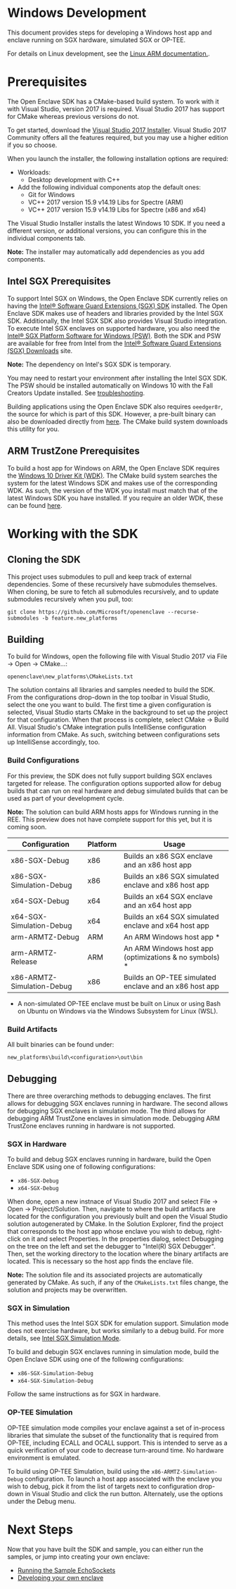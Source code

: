 Windows Development
=============

This document provides steps for developing a Windows host app and enclave
running on SGX hardware, simulated SGX or OP-TEE.

For details on Linux development, see the [Linux ARM
documentation.](linux_arm_dev.md).

# Prerequisites

The Open Enclave SDK has a CMake-based build system. To work with it with Visual
Studio, version 2017 is required. Visual Studio 2017 has support for CMake
whereas previous versions do not.

To get started, download the [Visual Studio 2017
Installer](https://www.visualstudio.com/downloads). Visual Studio 2017 Community
offers all the features required, but you may use a higher edition if you so
choose.

When you launch the installer, the following installation options are required:
- Workloads:
  - Desktop development with C++
- Add the following individual components atop the default ones:
  - Git for Windows
  - VC++ 2017 version 15.9 v14.19 Libs for Spectre (ARM)
  - VC++ 2017 version 15.9 v14.19 Libs for Spectre (x86 and x64)

The Visual Studio Installer installs the latest Windows 10 SDK. If you need a
different version, or additional versions, you can configure this in the
individual components tab.

**Note:** The installer may automatically add dependencies as you add
components.

## Intel SGX Prerequisites

To support Intel SGX on Windows, the Open Enclave SDK currently relies on having
the [Intel® Software Guard Extensions (SGX)
SDK](https://software.intel.com/sites/default/files/managed/d1/0a/Intel-SGX-SDK-Release-Notes-for-Windows-OS.pdf)
installed. The Open Enclave SDK makes use of headers and libraries provided by
the Intel SGX SDK. Additionally, the Intel SGX SDK also provides Visual Studio
integration. To execute Intel SGX enclaves on supported hardware, you also need
the [Intel® SGX Platform Software for Windows
(PSW)](https://software.intel.com/sites/default/files/managed/0f/c8/Intel-SGX-PSW-Release-Notes-for-Windows-OS.pdf).
Both the SDK and PSW are available for free from Intel from the [Intel® Software
Guard Extensions (SGX)
Downloads](https://software.intel.com/en-us/sgx-sdk/download) site.

**Note:** The dependency on Intel's SGX SDK is temporary.

You may need to restart your environment after installing the Intel SGX SDK. The
PSW should be installed automatically on Windows 10 with the Fall Creators
Update installed. See
[troubleshooting](../../docs/GettingStartedDocs/GettingStarted.Windows.md#troubleshooting).

Building applications using the Open Enclave SDK also requires `oeedger8r`, the
source for which is part of this SDK. However, a pre-built binary can also be
downloaded directly from
[here](https://oedownload.blob.core.windows.net/binaries/oeedger8r.exe). The
CMake build system downloads this utility for you.

## ARM TrustZone Prerequisites

To build a host app for Windows on ARM, the Open Enclave SDK requires the
[Windows 10 Driver Kit
(WDK)](https://docs.microsoft.com/en-us/windows-hardware/drivers/download-the-wdk).
The CMake build system searches the system for the latest Windows SDK and makes
use of the corresponding WDK. As such, the version of the WDK you install must
match that of the latest Windows SDK you have installed. If you require an older
WDK, these can be found
[here](https://docs.microsoft.com/en-us/windows-hardware/drivers/other-wdk-downloads).

# Working with the SDK

## Cloning the SDK

This project uses submodules to pull and keep track of external dependencies.
Some of these recursively have submodules themselves. When cloning, be sure to
fetch all submodules recursively, and to update submodules recursively when you
pull, too:

```
git clone https://github.com/Microsoft/openenclave --recurse-submodules -b feature.new_platforms
```

## Building

To build for Windows, open the following file with Visual Studio 2017 via File
-> Open -> CMake...:

```
openenclave\new_platforms\CMakeLists.txt
```

The solution contains all libraries and samples needed to build the SDK. From
the configurations drop-down in the top toolbar in Visual Studio, select the one
you want to build. The first time a given configuration is selected, Visual
Studio starts CMake in the background to set up the project for that
configuration. When that process is complete, select CMake -> Build All. Visual
Studio's CMake integration pulls IntelliSense configuration information from
CMake. As such, switching between configurations sets up IntelliSense
accordingly, too.

### Build Configurations

For this preview, the SDK does not fully support building SGX enclaves targeted
for release. The configuration options supported allow for debug builds that can
run on real hardware and debug simulated builds that can be used as part of your
development cycle.

**Note:** The solution can build ARM hosts apps for Windows running in the REE.
This preview does not have complete support for this yet, but it is coming soon.

| Configuration              | Platform  | Usage                                                  |
| -------------------------- | --------- | ------------------------------------------------------ |
| x86-SGX-Debug              | x86       | Builds an x86 SGX enclave and an x86 host app          |
| x86-SGX-Simulation-Debug   | x86       | Builds an x86 SGX simulated enclave and x86 host app   |
| x64-SGX-Debug              | x64       | Builds an x64 SGX enclave and an x64 host app          |
| x64-SGX-Simulation-Debug   | x64       | Builds an x64 SGX simulated enclave and x64 host app   |
| arm-ARMTZ-Debug            | ARM       | An ARM Windows host app *                              |
| arm-ARMTZ-Release          | ARM       | An ARM Windows host app (optimizations & no symbols) * |
| x86-ARMTZ-Simulation-Debug | x86       | Builds an OP-TEE simulated enclave and an x86 host app |

* A non-simulated OP-TEE enclave must be built on Linux or using Bash on Ubuntu
  on Windows via the Windows Subsystem for Linux (WSL).

### Build Artifacts

All built binaries can be found under:

```
new_platforms\build\<configuration>\out\bin
```

## Debugging

There are three overarching methods to debugging enclaves. The first allows for
debugging SGX enclaves running in hardware. The second allows for debugging SGX
enclaves in simulation mode. The third allows for debugging ARM TrustZone
enclaves in simulation mode. Debugging ARM TrustZone enclaves running in
hardware is not supported.

### SGX in Hardware

To build and debug SGX enclaves running in hardware, build the Open Enclave SDK
using one of following configurations:

- `x86-SGX-Debug`
- `x64-SGX-Debug`

When done, open a new instnace of Visual Studio 2017 and select File -> Open ->
Project/Solution. Then, navigate to where the build artifacts are located for
the configuration you previously built and open the Visual Studio solution
autogenerated by CMake. In the Solution Explorer, find the project that
corresponds to the host app whose enclave you wish to debug, right-click on it
and select Properties. In the properties dialog, select Debugging on the tree on
the left and set the debugger to "Intel(R) SGX Debugger". Then, set the working
directory to the location where the binary artifacts are located. This is
necessary so the host app finds the enclave file.

**Note:** The solution file and its associated projects are automatically
generated by CMake. As such, if any of the `CMakeLists.txt` files change, the
solution and projects may be overwritten.

### SGX in Simulation

This method uses the Intel SGX SDK for emulation support. Simulation mode does
not exercise hardware, but works similarly to a debug build. For more details,
see [Intel SGX Simulation
Mode](https://software.intel.com/en-us/blogs/2016/05/30/usage-of-simulation-mode-in-sgx-enhanced-application).

To build and debugin SGX enclaves running in simulation mode, build the Open
Enclave SDK using one of the following configurations:

- `x86-SGX-Simulation-Debug`
- `x64-SGX-Simulation-Debug`

Follow the same instructions as for SGX in hardware.

### OP-TEE Simulation

OP-TEE simulation mode compiles your enclave against a set of in-process
libraries that simulate the subset of the functionality that is required from
OP-TEE, including ECALL and OCALL support. This is intended to serve as a quick
verification of your code to decrease turn-around time. No hardware environment
is emulated.

To build using OP-TEE Simulation, build using the `x86-ARMTZ-Simulation-Debug`
configuration. To launch a host app associated with the enclave you wish to
debug, pick it from the list of targets next to configuration drop-down in
Visual Studio and click the run button. Alternately, use the options under the
Debug menu.

# Next Steps

Now that you have built the SDK and sample, you can either run the samples, or
jump into creating your own enclave:

* [Running the Sample EchoSockets](sample_sockets.md#sgx)
* [Developing your own enclave](new_platform_dev.md)
